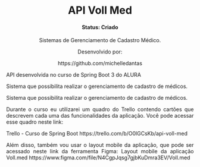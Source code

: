 <h1 align="center">API Voll Med</h1>

<h4 align="center">Status: Criado</h4>

<p align="center">Sistemas de Gerenciamento de Cadastro Médico.</p>

<div align="center">
Desenvolvido por: 
<p>https://github.com/michelledantas</p>


<p align="justify">API desenvolvida no curso de Spring Boot 3 do ALURA </p>

<p align="justify">Sistema que possibilita realizar o gerenciamento de cadastro de médicos.
</p>

<p align="justify">Sistema que possibilita realizar o gerenciamento de cadastro de médicos.
</p>

<p align="justify"> Durante o curso eu utilizarei um quadro do Trello contendo cartões que descrevem cada uma das funcionalidades da aplicação. Você pode acessar esse quadro neste link:

<p align="justify"> Trello - Curso de Spring Boot
https://trello.com/b/O0lGCsKb/api-voll-med
</p>
<p align="justify"> Além disso, também vou usar o layout mobile da aplicação, que pode ser acessado neste link da ferramenta Figma:
Layout mobile da aplicação Voll.med
https://www.figma.com/file/N4CgpJqsg7gjbKuDmra3EV/Voll.med

</p>
</div>
